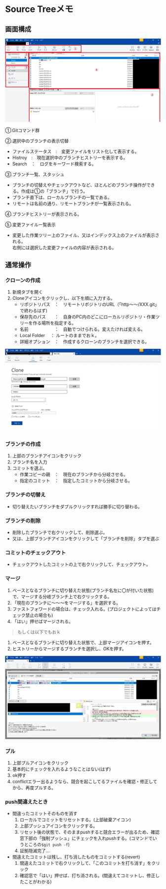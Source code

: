 # Source Treeメモ
## 画面構成
![](./pic/sourcetree.jpg)

①.Gitコマンド群  

②.選択中のブランチの表示切替
- ファイルステータス　:　変更ファイルをリスト化して表示する。
- Histroy　:　現在選択中のブランチヒストリーを表示する。
- Search　：　ログをキーワード検索する。

③.ブランチ一覧、スタッシュ
- ブランチの切替えやチェックアウトなど、ほとんどのブランチ操作ができる。作成は①の「ブランチ」で行う。  
- ブランチ直下は、ローカルブランチの一覧である。  
- リモートは名前の通り、リモートブランチが一覧表示される。

④.ブランチヒストリーが表示される。

⑤.変更ファイル一覧表示  
- 変更した作業ツリー上のファイル、又はインデックス上のファイルが表示される。  
右側には選択した変更ファイルの内容が表示される。


## 通常操作
### クローンの作成
1. 新規タブを開く
2. Cloneアイコンをクリックし、以下を順に入力する。
    - リポジトリパス　：　リモートリポジトリのURL（「http～～/XXX.git」で終わるはず)
    - 保存先のパス　　：　自身のPC内のどこにローカルリポジトリ・作業ツリーを作る場所を指定する。
    - 名前　　　　　　：　自動でつけられる。変えたければ変える。
    - Local Folder　 ： ルートのままでおｋ。 
    - 詳細オプション　：　作成するクローンのブランチを選択できる。
  
  ![](./pic/st2.jpg)


### ブランチの作成
1. 上部のブランチアイコンをクリック
2. ブランチ名を入力
3. コミットを選ぶ。
   - 作業コピーの親　：　現在のブランチから分岐させる。
   - 指定のコミット　：　指定したコミットから分岐させる。
  
### ブランチの切替え
   - 切り替えたいブランチをダブルクリックすれば勝手に切り替わる。
   
### ブランチの削除
   - 削除したブランチで右クリックして、削除選ぶ。
   - 又は、上部ブランチアイコンをクリックして「ブランチを削除」タブを選ぶ

### コミットのチェックアウト
- チェックアウトしたコミットの上で右クリックして、チェックアウト。

### マージ
   1. ベースとなるブランチに切り替えた状態(ブランチ名左に〇が付いた状態)で、マージする分岐ブランチ上で右クリックする。
   2.  「現在のブランチに～～～をマージする」を選択する。
   3.  ファストフォワードの場合は、チェック入れる。(プロジェクトによってはチェック禁止の場合も)
   4.  「はい」押せばマージされる。
>もしくは以下でもおｋ
   1. ベースとなるブランチに切り替えた状態で、上部マージアイコンを押す。
   2. ヒストリーからマージするブランチを選択し、OKを押す。

![](./pic/st3.jpg)
### プル
1. 上部プルアイコンをクリック
2. 基本的にチェックを入れるようなことはない(はず)
3. ok押す
4. conflictエラー出るようなら、競合を起こしてるファイルを確認・修正してから、再度プルする。 

### push間違えたとき
- 間違ったコミットそのものを消す
   1. ローカルでコミットをリセットする。(上部破棄アイコン)
   2. 上部プッシュアイコンをクリックする。
   3. リセット後の状態で、そのままpushすると競合エラーが出るため、確認窓下部の「強制プッシュ」にチェックを入れpushする。(コマンドでいうところの`$git push -f`)
   4. 証拠隠滅完了...
- 間違えたコミットは残し、打ち消したものをコミットする(revert)
   1. 間違えたコミットで右クリックして、「このコミットを打ち消す」をクリック
   2. 確認窓で「はい」押せば、打ち消される。(間違えてコミットし、修正したことがわかる)
   
   